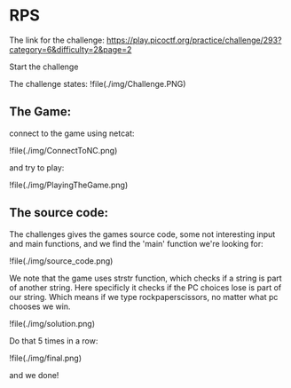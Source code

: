 # RPS


The link for the challenge: https://play.picoctf.org/practice/challenge/293?category=6&difficulty=2&page=2

Start the challenge 

The challenge states:
!file(./img/Challenge.PNG) 
 
## The Game:

connect to the game using netcat:

!file(./img/ConnectToNC.png)

and try to play:

!file(./img/PlayingTheGame.png)


## The source code:

The challenges gives the games source code, some not interesting input and main functions,
and we find the 'main' function we're looking for:

!file(./img/source_code.png)

We note that the game uses strstr function, which checks if a string is part of another string.
Here specificly it checks if the PC choices lose is part of our string.
Which means if we type rockpaperscissors, no matter what pc chooses we win.

!file(./img/solution.png)

Do that 5 times in a row:

!file(./img/final.png)

and we done!
